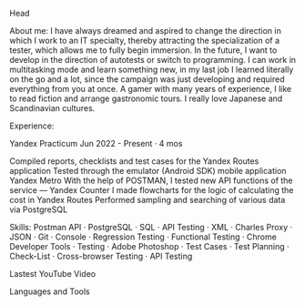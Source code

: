 Head

About me: I have always dreamed and aspired to change the direction in which I work to an IT specialty, thereby attracting the specialization of a tester, which allows me to fully begin immersion.
In the future, I want to develop in the direction of autotests or switch to programming.
I can work in multitasking mode and learn something new, in my last job I learned literally on the go and a lot, since the campaign was just developing and required everything from you at once.
A gamer with many years of experience, I like to read fiction and arrange gastronomic tours.
I really love Japanese and Scandinavian cultures.


Experience: 

Yandex Practicum
Jun 2022 - Present · 4 mos

Compiled reports, checklists and test cases for the Yandex Routes application
Tested through the emulator (Android SDK) mobile application Yandex Metro
With the help of POSTMAN, I tested new API functions of the service — Yandex Counter
I made flowcharts for the logic of calculating the cost in Yandex Routes
Performed sampling and searching of various data via PostgreSQL

Skills: Postman API · PostgreSQL · SQL · API Testing · XML · Charles Proxy · JSON · Git · Console · Regression Testing 
· Functional Testing · Chrome Developer Tools · Testing · Adobe Photoshop · Test Cases · Test Planning · Check-List · Cross-browser Testing · API Testing


Lastest YouTube Video



Languages and Tools














